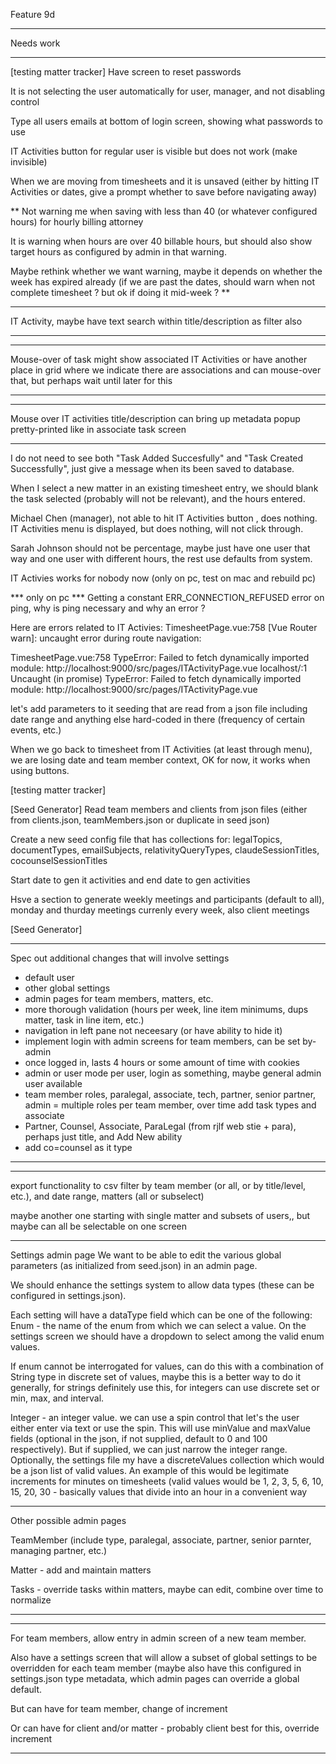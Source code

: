 Feature 9d


***
Needs work
***


[testing matter tracker]
Have screen to reset passwords

It is not selecting the user automatically for user, manager, and not disabling control

Type all users emails at bottom of login screen, showing what passwords to use

IT Activities button for regular user is visible but does not work (make invisible)

When we are moving from timesheets and it is unsaved (either by hitting IT Activities or dates, give a prompt whether to save before navigating away)


**
Not warning me when saving with less than 40 (or whatever configured hours) for hourly billing attorney

It is warning when hours are over 40 billable hours, but should also show target hours as configured by admin in that warning.

Maybe rethink whether we want warning, maybe it depends on whether the week has expired already (if we are past the dates, should warn when not complete timesheet ?  but ok if doing it mid-week ?
**

*****
IT Activity, maybe have text search within title/description as filter also
*****

***
Mouse-over of task might show associated IT Activities or have another place in grid where we indicate there are associations and can mouse-over that, but perhaps wait until later for this
***

****
Mouse over IT activities title/description can bring up metadata popup pretty-printed like in associate task screen
****

I do not need to see both "Task Added Succesfully" and "Task Created Successfully", just give a message when its been saved to database.

When I select a new matter in an existing timesheet entry, we should blank the task selected (probably will not be relevant), and the hours entered.

Michael Chen (manager), not able to hit IT Activities button , does nothing.  IT Activities menu is displayed, but does nothing, will not click through.

Sarah Johnson should not be percentage, maybe just have one user that way and one user with different hours, the rest use defaults from system.

IT Activies works for nobody now (only on pc, test on mac and rebuild pc)

*** only on pc ***
Getting a constant ERR_CONNECTION_REFUSED error on ping, why is ping necessary and why an error ?

Here are errors related to IT Activies:
TimesheetPage.vue:758 [Vue Router warn]: uncaught error during route navigation:

TimesheetPage.vue:758 TypeError: Failed to fetch dynamically imported module: http://localhost:9000/src/pages/ITActivityPage.vue
localhost/:1 Uncaught (in promise) TypeError: Failed to fetch dynamically imported module: http://localhost:9000/src/pages/ITActivityPage.vue


let's add parameters to it seeding that are read from a json file including date range and anything else hard-coded in there (frequency of certain events, etc.)

When we go back to timesheet from IT Activities (at least through menu), we are losing date and team member context, OK for now, it works when using buttons.

[testing matter tracker]

[Seed Generator]
Read team members and clients from json files (either from clients.json, teamMembers.json or duplicate in seed json)

Create a new seed config file that has collections for:
legalTopics, documentTypes, emailSubjects, relativityQueryTypes, claudeSessionTitles, cocounselSessionTitles

Start date to gen it activities and end date to gen activities

Hsve a section to generate weekly meetings and participants (default to all), monday and thurday meetings currenly every week, also client meetings



[Seed Generator]




***
Spec out additional changes that will involve settings
- default user
- other global settings
- admin pages for team members, matters, etc.
- more thorough validation (hours per week, line item minimums, dups matter, task in line item, etc.)
- navigation in left pane not neceesary (or have ability to hide it)
- implement login with admin screens for team members, can be set by- admin
- once logged in, lasts 4 hours or some amount of time with cookies
- admin or user mode per user, login as something, maybe general admin user available
- team member roles, paralegal, associate, tech, partner, senior partner, admin
= multiple roles per team member, over time add task types and associate
- Partner, Counsel, Associate, ParaLegal (from rjlf web stie + para), perhaps just title, and Add New ability
- add co=counsel as it type
***

*****
export functionality
to csv
filter by team member (or all, or by title/level, etc.), and date range, matters (all or subselect)

maybe another one starting with single matter and subsets of users,, but maybe can all be selectable on one screen

*****



Settings admin page
We want to be able to edit the various global parameters (as initialized from seed.json) in an admin page.

We should enhance the settings system to allow data types (these can be configured in settings.json).

Each setting will have a dataType field which can be one of the following:
Enum - the name of the enum from which we can select a value.  On the settings screen we should have a dropdown to select among the valid enum values.

If enum cannot be interrogated for values, can do this with a combination of String type in discrete set of values, maybe this is a better way to do it generally, for strings definitely use this, for integers can use discrete set or min, max, and interval.

Integer - an integer value.  we can use a spin control that let's the user either enter via text or use the spin.  This will use minValue and maxValue fields (optional in the json, if not supplied, default to 0 and 100 respectively).  But if supplied, we can just narrow the integer range.  Optionally, the settings file my have a discreteValues collection which would be a json list of valid values.  An example of this would be legitimate increments for minutes on timesheets (valid values would be 1, 2, 3, 5, 6, 10, 15, 20, 30 - basically values that divide into an hour in a convenient way


*****
Other possible admin pages

TeamMember (include type, paralegal, associate, partner, senior parnter, managing partner, etc.)

Matter - add and maintain matters

Tasks - override tasks within matters, maybe can edit, combine over time to normalize


*****


***
For team members, allow entry in admin screen of a new team member.

Also have a settings screen that will allow a subset of global settings to be overridden for each team member (maybe also have this configured in settings.json type metadata, which admin pages can override a global default.

But can have for team member, change of increment

Or can have for client and/or matter - probably client best for this, override increment




***